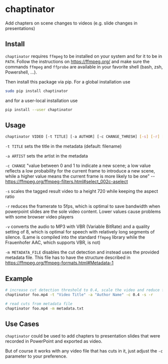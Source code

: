 # chaptinator

Add chapters on scene changes to videos (e.g. slide changes in presentations)


## Install

`chaptinator` requires `ffmpeg` to be installed on your system and for it to
be in `PATH`.
Follow the instructions on https://ffmpeg.org/ and make sure the commands
`ffmpeg` and `ffprobe` are available in your favorite shell (bash, zsh,
Powershell, ...).

Then install this package via pip. For a global installation use

```bash
sudo pip install chaptinator
```

and for a user-local installation use

```bash
pip install --user chaptinator
```


## Usage

```bash
chaptinator VIDEO [-t TITLE] [-a AUTHOR] [-c CHANGE_THRESH] [-s] [-r] [-v] [-m METADATA_FILE]
```

`-t TITLE` sets the title in the metadata (default: filename)

`-a ARTIST` sets the artist in the metadata

`-c CHANGE` "value between 0 and 1 to indicate a new scene; a low value
reflects a low probability for the current frame to introduce a new scene,
while a higher value means the current frame is more likely to be one"
-- https://ffmpeg.org/ffmpeg-filters.html#select_002c-aselect

`-s` scales the tagged result video to a height 720 while keeping the aspect
ratio

`-r` reduces the framerate to 5fps, which is optimal to save bandwidth when
powerpoint slides are the sole video content. Lower values cause problems with
some browser video players

`-v` converts the audio to MP3 with VBR (Variable BitRate) and a quality
setting of 8, which is optimal for speech with relatively long segments of
silence.
(Lame is compiled into the standard `ffmpeg` library while the Frauenhofer AAC,
which supports VBR, is not)

`-m METADATA_FILE` disables the cut detection and instead uses the provided
metadata file. This file has to have the structure described in
https://ffmpeg.org/ffmpeg-formats.html#Metadata-1


## Example

```bash
# increase cut detection threshold to 0.4, scale the video and reduce framerate
chaptinator foo.mp4 -t "Video Title" -a "Author Name" -c 0.4 -s -r

# read cuts from metadata file
chaptinator foo.mp4 -m metadata.txt
```

## Use Cases

`chaptinator` could be used to add chapters to presentation slides that were
recorded in PowerPoint and exported as video.

But of course it works with any video file that has cuts in it, just adjust
the `-c` parameter to your preference.
